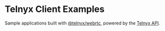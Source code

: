 # Telnyx Client Examples

Sample applications built with [@telnyx/webrtc](https://github.com/team-telnyx/webrtc), powered by the [Telnyx API](https://developers.telnyx.com/docs/api/v2/overview).
